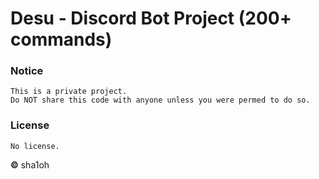 # Desu - Discord Bot Project (200+ commands)

### Notice
    This is a private project.
    Do NOT share this code with anyone unless you were permed to do so.


### License
    No license.


**©** sha1oh
